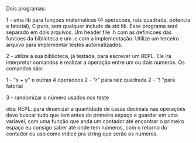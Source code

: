 Dois programas:

1 - uma lib para funçoes matematicas (4 operacoes, raiz quadrada, potencia e fatorial), C puro, sem qualquer include da std lib. Esse programa será separado em dois arquivos. Um header file .h com as definicoes das funcoes da biblioteca e um .c com a implementação. Utilize um terceiro arquivo para implementar testes automatizados.

2 - utilize a sua biblioteca, já testada, para escrever um REPL. Ele irá interpretar comandos e realizar a operação entre um ou dois numeros. Os comandos são:

1 - "x + y" e outras 4 operacoes
2 - "r<num>" para raiz quadrada
2 - "!<num> "para fatorial

3 - randomizar o número usados nos teste

obs: 
    REPL: para dinamizar a quantidade de casas decimais nas operações devo buscar tudo que tem antes do primeiro espaço e guardar em uma variavel, com uma função que anda um contador até encontrar o primeiro espaço eu consigo saber até onde tem números, com o retorno do contador eu uso como indice pra string que serão os números.
    